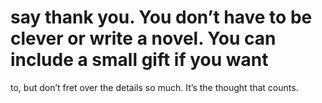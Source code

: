 

# say thank you. You don’t have to be clever or write a novel. You can include a small gift if you want
to, but don’t fret over the details so much. It’s the thought that counts.

